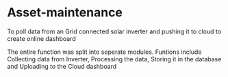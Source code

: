 # Asset-maintenance
To poll data from an Grid connected solar inverter and pushing it to cloud to create online dashboard

The entire function was split into seperate modules. Funtions include Collecting data from Inverter, Processing the data, 
Storing it in the database and Uploading to the Cloud dashboard
